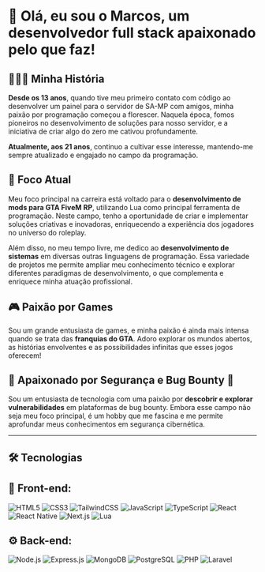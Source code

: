 # 👋 Olá, eu sou o Marcos, um desenvolvedor full stack apaixonado pelo que faz!

## 👨🏻‍💻 Minha História
**Desde os 13 anos**, quando tive meu primeiro contato com código ao desenvolver um painel para o servidor de SA-MP com amigos, minha paixão por programação começou a florescer. Naquela época, fomos pioneiros no desenvolvimento de soluções para nosso servidor, e a iniciativa de criar algo do zero me cativou profundamente.

**Atualmente, aos 21 anos**, continuo a cultivar esse interesse, mantendo-me sempre atualizado e engajado no campo da programação.

## 🚀 Foco Atual
Meu foco principal na carreira está voltado para o **desenvolvimento de mods para GTA FiveM RP**, utilizando Lua como principal ferramenta de programação. Neste campo, tenho a oportunidade de criar e implementar soluções criativas e inovadoras, enriquecendo a experiência dos jogadores no universo do roleplay.

Além disso, no meu tempo livre, me dedico ao **desenvolvimento de sistemas** em diversas outras linguagens de programação. Essa variedade de projetos me permite ampliar meu conhecimento técnico e explorar diferentes paradigmas de desenvolvimento, o que complementa e enriquece minha atuação profissional.

## 🎮 Paixão por Games
Sou um grande entusiasta de games, e minha paixão é ainda mais intensa quando se trata das **franquias do GTA**. Adoro explorar os mundos abertos, as histórias envolventes e as possibilidades infinitas que esses jogos oferecem!

## 🎯 Apaixonado por Segurança e Bug Bounty 🚀
Sou um entusiasta de tecnologia com uma paixão por **descobrir e explorar vulnerabilidades** em plataformas de bug bounty. Embora esse campo não seja meu foco principal, é um hobby que me fascina e me permite aprofundar meus conhecimentos em segurança cibernética.

---

## 🛠 Tecnologias


## 🚀 Front-end:
![HTML5](https://img.shields.io/badge/-HTML5-E34F26?style=flat-square&logo=html5&logoColor=white)
![CSS3](https://img.shields.io/badge/-CSS3-1572B6?style=flat-square&logo=css3&logoColor=white)
![TailwindCSS](https://img.shields.io/badge/-TailwindCSS-38B2AC?style=flat-square&logo=tailwind-css&logoColor=white)
![JavaScript](https://img.shields.io/badge/-JavaScript-F7DF1E?style=flat-square&logo=javascript&logoColor=black)
![TypeScript](https://img.shields.io/badge/-TypeScript-007ACC?style=flat-square&logo=typescript&logoColor=white)
![React](https://img.shields.io/badge/-React-61DAFB?style=flat-square&logo=react&logoColor=black)
![React Native](https://img.shields.io/badge/-React%20Native-61DAFB?style=flat-square&logo=react&logoColor=black)
![Next.js](https://img.shields.io/badge/-Next.js-000000?style=flat-square&logo=nextdotjs&logoColor=white)
![Lua](https://img.shields.io/badge/-Lua-2C2D72?style=flat-square&logo=lua&logoColor=white)

## ⚙️ Back-end:
![Node.js](https://img.shields.io/badge/-Node.js-339933?style=flat-square&logo=node.js&logoColor=white)
![Express.js](https://img.shields.io/badge/-Express.js-000000?style=flat-square&logo=express&logoColor=white)
![MongoDB](https://img.shields.io/badge/-MongoDB-47A248?style=flat-square&logo=mongodb&logoColor=white)
![PostgreSQL](https://img.shields.io/badge/-PostgreSQL-336791?style=flat-square&logo=postgresql&logoColor=white)
![PHP](https://img.shields.io/badge/-PHP-777BB4?style=flat-square&logo=php&logoColor=white)
![Laravel](https://img.shields.io/badge/-Laravel-FF2D20?style=flat-square&logo=laravel&logoColor=white)
